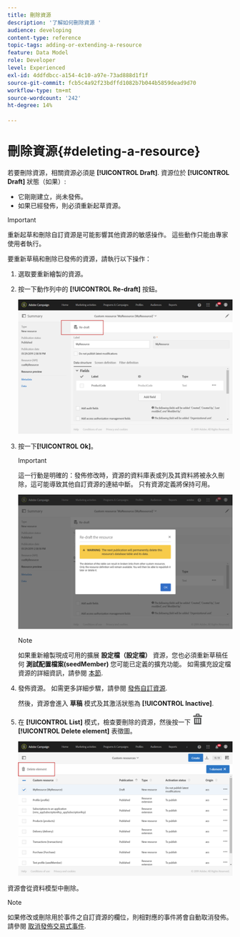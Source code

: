 ```yaml
---
title: 刪除資源
description: '了解如何刪除資源 '
audience: developing
content-type: reference
topic-tags: adding-or-extending-a-resource
feature: Data Model
role: Developer
level: Experienced
exl-id: 4ddfdbcc-a154-4c10-a97e-73ad888d1f1f
source-git-commit: fcb5c4a92f23bdffd1082b7b044b5859dead9d70
workflow-type: tm+mt
source-wordcount: '242'
ht-degree: 14%

---
```


# 刪除資源{#deleting-a-resource}

若要刪除資源，相關資源必須是 **[!UICONTROL Draft]**. 資源位於 **[!UICONTROL Draft]** 狀態（如果）:

* 它剛剛建立，尚未發佈。
* 如果已經發佈，則必須重新起草資源。

>[!IMPORTANT]
>
>重新起草和刪除自訂資源是可能影響其他資源的敏感操作。 這些動作只能由專家使用者執行。

要重新草稿和刪除已發佈的資源，請執行以下操作：

1. 選取要重新繪製的資源。
1. 按一下動作列中的 **[!UICONTROL Re-draft]** 按鈕。

   ![](assets/schema_extension_uc26.png)

1. 按一下&#x200B;**[!UICONTROL Ok]**。

   >[!IMPORTANT]
   >
   >這一行動是明確的：發佈修改時，資源的資料庫表或列及其資料將被永久刪除，這可能導致其他自訂資源的連結中斷。 只有資源定義將保持可用。

   ![](assets/schema_extension_uc27.png)

   >[!NOTE]
   >
   >如果重新繪製現成可用的擴展 **設定檔（設定檔）** 資源，您也必須重新草稿任何 **測試配置檔案(seedMember)** 您可能已定義的擴充功能。 如需擴充設定檔資源的詳細資訊，請參閱 [本節](../../developing/using/extending-the-profile-resource-with-a-new-field.md).

1. 發佈資源。 如需更多詳細步驟，請參閱 [發佈自訂資源](../../developing/using/updating-the-database-structure.md#publishing-a-custom-resource).

   然後，資源會進入 **草稿** 模式及其激活狀態為 **[!UICONTROL Inactive]**.

1. 在 **[!UICONTROL List]** 模式，檢查要刪除的資源，然後按一下 ![](assets/delete_darkgrey-24px.png) **[!UICONTROL Delete element]** 表徵圖。

   ![](assets/schema_extension_uc28.png)

資源會從資料模型中刪除。

>[!NOTE]
>
>如果修改或刪除用於事件之自訂資源的欄位，則相對應的事件將會自動取消發佈。請參閱 [取消發佈交易式事件](../../channels/using/publishing-transactional-event.md#unpublishing-an-event).
